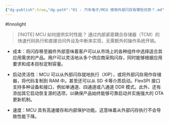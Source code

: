 ```yaml
---
{"dg-publish":true,"dg-path":"01 - 汽车电子/MCU 使用外部闪存有哪些优势？.md","permalink":"/01 - 汽车电子/MCU 使用外部闪存有哪些优势？/","created":"2025-06-10T10:05:23.911+08:00","updated":"2025-06-10T10:21:07.376+08:00"}
---
```


#Innolight

> [!NOTE] MCU 如何提供实时性能？
> 通过内部紧密耦合存储器（TCM）的快速代码执行和直接访问外设及中断来实现，无需额外的操作系统开销。

- 成本：将闪存移至器件外部意味着客户可以从市场上的各种组件中选择适合其应用需求的产品。用户可以灵活地从多个供应商采购闪存，同时能够根据应用要求和成本目标定制容量。

- 启动灵活性：MCU 可以从外部闪存就地执行（XIP），或将外部闪存用作存储器，将代码复制到 RAM 中。甚至还可以从 SD 卡等介质启动。FlexSPI 接口支持多种设备和接口，例如单通道、四通道或八通道 DDR 模式。此外，还有添加其它启动恢复源的选项，以确保产品始终能够可靠启动并实施强大的 OTA 更新机制。

- 速度：MCU 具有高速缓存和内部保护功能。这意味着从外部闪存执行不会导致性能下降。
